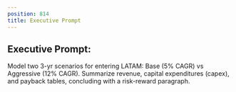 ```yaml
---
position: 814
title: Executive Prompt
---
```


## Executive Prompt:

Model two 3-yr scenarios for entering LATAM: Base (5% CAGR) vs Aggressive (12% CAGR). Summarize revenue, capital expenditures (capex), and payback tables, concluding with a risk-reward paragraph.